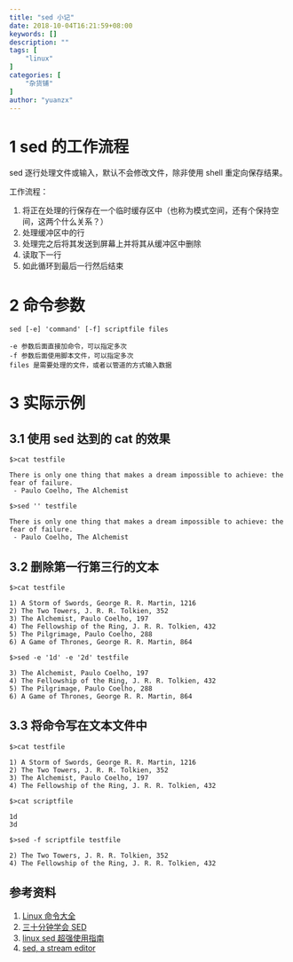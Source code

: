 ```yaml
---
title: "sed 小记"
date: 2018-10-04T16:21:59+08:00
keywords: []
description: ""
tags: [
    "linux"
]
categories: [
    "杂货铺"
]
author: "yuanzx"
---
```


# 1 sed 的工作流程

sed 逐行处理文件或输入，默认不会修改文件，除非使用 shell 重定向保存结果。

工作流程：

1. 将正在处理的行保存在一个临时缓存区中（也称为模式空间，还有个保持空间，这两个什么关系？）
2. 处理缓冲区中的行
3. 处理完之后将其发送到屏幕上并将其从缓冲区中删除
4. 读取下一行
5. 如此循环到最后一行然后结束

# 2 命令参数

```shell
sed [-e] 'command' [-f] scriptfile files

-e 参数后面直接加命令，可以指定多次
-f 参数后面使用脚本文件，可以指定多次
files 是需要处理的文件，或者以管道的方式输入数据
```

# 3 实际示例

## 3.1 使用 sed 达到的 cat 的效果

```shell
$>cat testfile

There is only one thing that makes a dream impossible to achieve: the fear of failure. 
 - Paulo Coelho, The Alchemist

$>sed '' testfile

There is only one thing that makes a dream impossible to achieve: the fear of failure. 
 - Paulo Coelho, The Alchemist
```

## 3.2 删除第一行第三行的文本

```shell
$>cat testfile

1) A Storm of Swords, George R. R. Martin, 1216 
2) The Two Towers, J. R. R. Tolkien, 352 
3) The Alchemist, Paulo Coelho, 197 
4) The Fellowship of the Ring, J. R. R. Tolkien, 432 
5) The Pilgrimage, Paulo Coelho, 288 
6) A Game of Thrones, George R. R. Martin, 864

$>sed -e '1d' -e '2d' testfile

3) The Alchemist, Paulo Coelho, 197
4) The Fellowship of the Ring, J. R. R. Tolkien, 432
5) The Pilgrimage, Paulo Coelho, 288 
6) A Game of Thrones, George R. R. Martin, 864
```

## 3.3 将命令写在文本文件中

```shell
$>cat testfile

1) A Storm of Swords, George R. R. Martin, 1216 
2) The Two Towers, J. R. R. Tolkien, 352 
3) The Alchemist, Paulo Coelho, 197 
4) The Fellowship of the Ring, J. R. R. Tolkien, 432 

$>cat scriptfile

1d
3d

$>sed -f scriptfile testfile

2) The Two Towers, J. R. R. Tolkien, 352 
4) The Fellowship of the Ring, J. R. R. Tolkien, 432
```

## 参考资料

1. [Linux 命令大全](http://man.linuxde.net/sed)
2. [三十分钟学会 SED](https://www.jianshu.com/p/303618e3e1db?utm_campaign=maleskine&utm_content=note&utm_medium=seo_notes&utm_source=recommendation)
3. [linux sed 超强使用指南](https://www.jianshu.com/p/2e13d84456c6)
4. [sed, a stream editor](https://www.gnu.org/software/sed/manual/sed.html)



